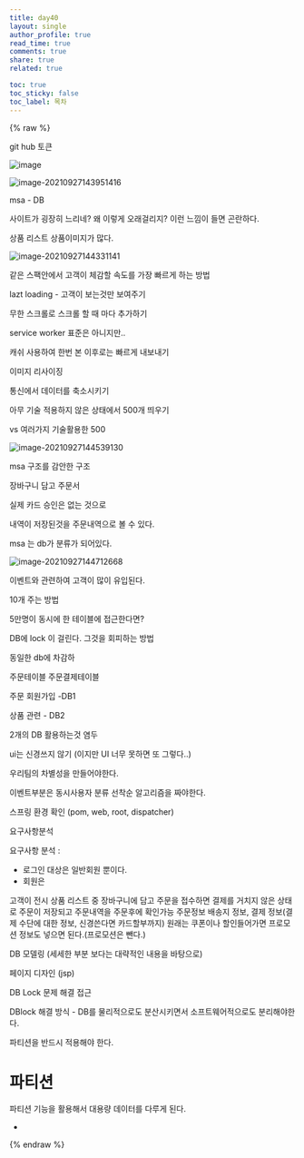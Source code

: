 ```yaml
---
title: day40
layout: single
author_profile: true
read_time: true
comments: true
share: true
related: true

toc: true
toc_sticky: false
toc_label: 목차
---
```




 {% raw %}



git hub 토큰 



![image](https://user-images.githubusercontent.com/65274952/134837346-2c7c0641-b0e3-41b1-b333-a51dd7eb2879.png)





![image-20210927143951416](C:\Users\mwe22\AppData\Roaming\Typora\typora-user-images\image-20210927143951416.png)





msa - DB



사이트가 굉장히 느리네? 왜 이렇게 오래걸리지? 이런 느낌이 들면 곤란하다.

상품 리스트 상품이미지가 많다. 

![image-20210927144331141](C:\Users\mwe22\AppData\Roaming\Typora\typora-user-images\image-20210927144331141.png)

같은 스팩안에서 고객이 체감할 속도를 가장 빠르게 하는 방법

lazt loading - 고객이 보는것만 보여주기

무한 스크롤로 스크롤 할 때 마다 추가하기

service worker 표준은 아니지만..

캐쉬 사용하여 한번 본 이후로는 빠르게 내보내기

이미지 리사이징

통신에서 데이터를 축소시키기



아무 기술 적용하지 않은 상태에서 500개 띄우기

vs 여러가지 기술활용한 500



![image-20210927144539130](C:\Users\mwe22\AppData\Roaming\Typora\typora-user-images\image-20210927144539130.png)





msa 구조를 감안한 구조



장바구니 담고 주문서 

실제 카드 승인은 없는 것으로

내역이 저장된것을 주문내역으로 볼 수 있다.



msa 는 db가 분류가 되어있다.





![image-20210927144712668](C:\Users\mwe22\AppData\Roaming\Typora\typora-user-images\image-20210927144712668.png)

이벤트와 관련하여 고객이 많이 유입된다.



10개 주는 방법

5만명이 동시에 한 테이블에 접근한다면?

DB에 lock 이 걸린다. 그것을 회피하는 방법



동일한 db에 차감하



주문테이블 주문결제테이블 

주문 회원가입 -DB1

상품 관련 - DB2

2개의 DB 활용하는것 염두 



ui는 신경쓰지 않기 (이지만 UI 너무 못하면 또 그렇다..)





우리팀의 차별성을 만들어야한다.

이벤트부분은 동시사용자 분류 선착순 알고리즘을 짜야한다.





스프링 환경 확인 (pom, web, root, dispatcher)

요구사항분석 

요구사항 분석 : 

+ 로그인 대상은 일반회원 뿐이다.
+ 회원은 



고객이 전시 상품 리스트 중 장바구니에 담고 주문을 접수하면 결제를 거치지 않은 상태로 주문이 저장되고 주문내역을 주문후에 확인가능
주문정보 배송지 정보, 결제 정보(결제 수단에 대한 정보, 신경쓴다면 카드할부까지) 원래는 쿠폰이나 할인들어가면 프로모션 정보도 넣으면 된다.(프로모션은 뺀다.) 







DB 모델링 (세세한 부분 보다는 대략적인 내용을 바탕으로)

페이지 디자인 (jsp)

DB Lock 문제 해결 접근



DBlock 해결 방식 - DB를 물리적으로도 분산시키면서 소프트웨어적으로도 분리해야한다.

파티션을 반드시 적용해야 한다.





# 파티션

파티션 기능을 활용해서 대용량 데이터를 다루게 된다.



- 

 {% endraw %}